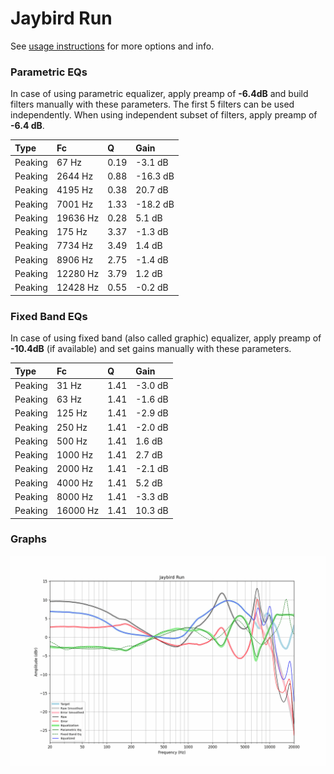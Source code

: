 # Jaybird Run
See [usage instructions](https://github.com/jaakkopasanen/AutoEq#usage) for more options and info.

### Parametric EQs
In case of using parametric equalizer, apply preamp of **-6.4dB** and build filters manually
with these parameters. The first 5 filters can be used independently.
When using independent subset of filters, apply preamp of **-6.4 dB**.

| Type    | Fc       |    Q | Gain     |
|:--------|:---------|:-----|:---------|
| Peaking | 67 Hz    | 0.19 | -3.1 dB  |
| Peaking | 2644 Hz  | 0.88 | -16.3 dB |
| Peaking | 4195 Hz  | 0.38 | 20.7 dB  |
| Peaking | 7001 Hz  | 1.33 | -18.2 dB |
| Peaking | 19636 Hz | 0.28 | 5.1 dB   |
| Peaking | 175 Hz   | 3.37 | -1.3 dB  |
| Peaking | 7734 Hz  | 3.49 | 1.4 dB   |
| Peaking | 8906 Hz  | 2.75 | -1.4 dB  |
| Peaking | 12280 Hz | 3.79 | 1.2 dB   |
| Peaking | 12428 Hz | 0.55 | -0.2 dB  |

### Fixed Band EQs
In case of using fixed band (also called graphic) equalizer, apply preamp of **-10.4dB**
(if available) and set gains manually with these parameters.

| Type    | Fc       |    Q | Gain    |
|:--------|:---------|:-----|:--------|
| Peaking | 31 Hz    | 1.41 | -3.0 dB |
| Peaking | 63 Hz    | 1.41 | -1.6 dB |
| Peaking | 125 Hz   | 1.41 | -2.9 dB |
| Peaking | 250 Hz   | 1.41 | -2.0 dB |
| Peaking | 500 Hz   | 1.41 | 1.6 dB  |
| Peaking | 1000 Hz  | 1.41 | 2.7 dB  |
| Peaking | 2000 Hz  | 1.41 | -2.1 dB |
| Peaking | 4000 Hz  | 1.41 | 5.2 dB  |
| Peaking | 8000 Hz  | 1.41 | -3.3 dB |
| Peaking | 16000 Hz | 1.41 | 10.3 dB |

### Graphs
![](./Jaybird%20Run.png)